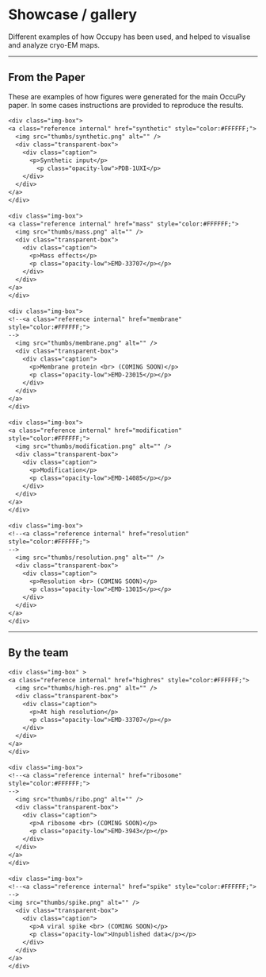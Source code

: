 # Showcase / gallery 

Different examples of how Occupy has been used, and helped to visualise and analyze cryo-EM maps. 

---

## From the Paper

These are examples of how figures were generated for the main OccuPy paper. In some cases instructions are provided 
to reproduce the results. 

<div class="gallery-image">

    <div class="img-box">
    <a class="reference internal" href="synthetic" style="color:#FFFFFF;">
      <img src="thumbs/synthetic.png" alt="" />
      <div class="transparent-box">
        <div class="caption">
          <p>Synthetic input</p>
            <p class="opacity-low">PDB-1UXI</p>
        </div>
      </div> 
    </a>
    </div>

    <div class="img-box">
    <a class="reference internal" href="mass" style="color:#FFFFFF;">
      <img src="thumbs/mass.png" alt="" />
      <div class="transparent-box">
        <div class="caption">
          <p>Mass effects</p>
          <p class="opacity-low">EMD-33707</p></p>
        </div>
      </div>    
    </a>
    </div>     

    <div class="img-box">
    <!--<a class="reference internal" href="membrane" style="color:#FFFFFF;">
    -->
      <img src="thumbs/membrane.png" alt="" />
      <div class="transparent-box">
        <div class="caption">
          <p>Membrane protein <br> (COMING SOON)</p>
          <p class="opacity-low">EMD-23015</p></p>
        </div>
      </div>    
    </a>
    </div>  

    <div class="img-box">
    <a class="reference internal" href="modification" style="color:#FFFFFF;">
      <img src="thumbs/modification.png" alt="" />
      <div class="transparent-box">
        <div class="caption">
          <p>Modification</p>
          <p class="opacity-low">EMD-14085</p></p>
        </div>
      </div>    
    </a>
    </div>   

    <div class="img-box">
    <!--<a class="reference internal" href="resolution" style="color:#FFFFFF;">
    -->
      <img src="thumbs/resolution.png" alt="" />
      <div class="transparent-box">
        <div class="caption">
          <p>Resolution <br> (COMING SOON)</p>
          <p class="opacity-low">EMD-13015</p></p>
        </div>
      </div>    
    </a>
    </div>  

</div>

---

## By the team 

<div class="gallery-image">

    <div class="img-box" >
    <a class="reference internal" href="highres" style="color:#FFFFFF;">
      <img src="thumbs/high-res.png" alt="" />
      <div class="transparent-box">
        <div class="caption">
          <p>At high resolution</p>
          <p class="opacity-low">EMD-33707</p></p>
        </div>
      </div>    
    </a>
    </div>  

    <div class="img-box">
    <!--<a class="reference internal" href="ribosome" style="color:#FFFFFF;">
    -->
      <img src="thumbs/ribo.png" alt="" />
      <div class="transparent-box">
        <div class="caption">
          <p>A ribosome <br> (COMING SOON)</p>
          <p class="opacity-low">EMD-3943</p></p>
        </div>
      </div>    
    </a>
    </div>  

    <div class="img-box">
    <!--<a class="reference internal" href="spike" style="color:#FFFFFF;">
    -->
    <img src="thumbs/spike.png" alt="" />
      <div class="transparent-box">
        <div class="caption">
          <p>A viral spike <br> (COMING SOON)</p>
          <p class="opacity-low">Unpublished data</p></p>
        </div>
      </div>    
    </a>
    </div>  

</div>


[//]: # (<div id="download_links"></div>)

[//]: # ()
[//]: # ([:fontawesome-solid-download: Download all examples in Python source code: gallery_python.zip]&#40;./gallery_python.zip&#41;{ .md-button .center})

[//]: # ()
[//]: # ([:fontawesome-solid-download: Download all examples in Jupyter notebooks: gallery_jupyter.zip]&#40;./gallery_jupyter.zip&#41;{ .md-button .center})

[//]: # ()
[//]: # ()
[//]: # ([Gallery generated by mkdocs-gallery]&#40;https://mkdocs-gallery.github.io&#41;{: .mkd-glr-signature })
